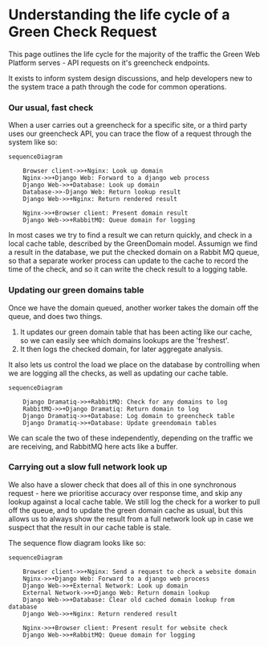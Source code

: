 # Understanding the life cycle of a Green Check Request

This page outlines the life cycle for the majority of the traffic the Green Web Platform serves - API requests on it's greencheck endpoints.

It exists to inform system design discussions, and help developers new to the system trace a path through the code for common operations.

### Our usual, fast check

When a user carries out a greencheck for a specific site, or a third party uses our greencheck API, you can trace the flow of a request through the system like so:

```{mermaid}
sequenceDiagram

    Browser client->>+Nginx: Look up domain
    Nginx->>+Django Web: Forward to a django web process
    Django Web->>+Database: Look up domain
    Database->>-Django Web: Return lookup result
    Django Web->>+Nginx: Return rendered result

    Nginx->>+Browser client: Present domain result
    Django Web->>+RabbitMQ: Queue domain for logging
```

In most cases we try to find a result we can return quickly, and check in a local cache table, described by the GreenDomain model. Assumign we find a result in the database, we put the checked domain on a Rabbit MQ queue, so that a separate worker process can update to the cache to record the time of the check, and so it can write the check result to a logging table.


### Updating our green domains table

Once we have the domain queued, another worker takes the domain off the queue, and does two things.

1. It updates our green domain table that has been acting like our cache, so we can easily see which domains lookups are the 'freshest'.
2. It then logs the checked domain, for later aggregate analysis.

It also lets us control the load we place on the database by controlling when we are logging all the checks, as well as updating our cache table.

```{mermaid}
sequenceDiagram

    Django Dramatiq->>+RabbitMQ: Check for any domains to log
    RabbitMQ->>+Django Dramatiq: Return domain to log
    Django Dramatiq->>+Database: Log domain to greencheck table
    Django Dramatiq->>+Database: Update greendomain tables
```

We can scale the two of these independently, depending on the traffic we are receiving, and RabbitMQ here acts like a buffer.

### Carrying out a slow full network look up

We also have a slower check that does all of this in one synchronous request - here we prioritise accuracy over response time, and skip any lookup against a local cache table. We still log the check for a worker to pull off the queue, and to update the green domain cache as usual, but this allows us to always show the result from a full network look up in case we suspect that the result in our cache table is stale.

The sequence flow diagram looks like so:

```{mermaid}
sequenceDiagram

    Browser client->>+Nginx: Send a request to check a website domain
    Nginx->>+Django Web: Forward to a django web process
    Django Web->>+External Network: Look up domain
    External Network->>+Django Web: Return domain lookup
    Django Web->>+Database: Clear old cached domain lookup from database
    Django Web->>+Nginx: Return rendered result

    Nginx->>+Browser client: Present result for website check
    Django Web->>+RabbitMQ: Queue domain for logging

```
